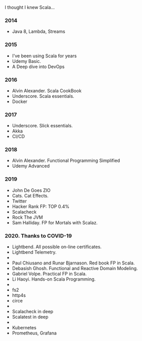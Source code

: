I thought I knew Scala...

### 2014
- Java 8, Lambda, Streams

### 2015
- I've been using Scala for years
- Udemy Basic.
- A Deep dive into DevOps

### 2016
- Alvin Alexander. Scala CookBook
- Underscore. Scala essentials.
- Docker

### 2017
- Underscore. Slick essentials.
- Akka
- CI/CD

### 2018
- Alvin Alexander. Functional Programming Simplified
- Udemy Advanced

### 2019
- John De Goes ZIO
- Cats. Cat Effects.
- Twitter
- Hacker Rank FP: TOP 0.4%
- Scalacheck
- Rock The JVM
- Sam Halliday. FP for Mortals with Scalaz.

### 2020. Thanks to COVID-19
- Lightbend. All possible on-line certificates.
- Lightbend Telemetry.
- 
- Paul Chiusano and Runar Bjarnason. Red book FP in Scala.
- Debasish Ghosh. Functional and Reactive Domain Modeling.
- Gabriel Volpe. Practical FP in Scala.
- Li Haoyi. Hands-on Scala Programming.
- 
- fs2
- http4s
- circe
-
- Scalacheck in deep
- Scalatest in deep
- 
- Kubernetes
- Prometheus, Grafana
